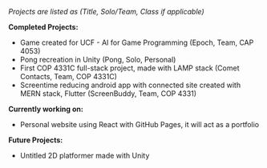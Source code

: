 *Projects are listed as (Title, Solo/Team, Class if applicable)*

**Completed Projects:**
- Game created for UCF - AI for Game Programming (Epoch, Team, CAP 4053)
- Pong recreation in Unity (Pong, Solo, Personal)
- First COP 4331C full-stack project, made with LAMP stack (Comet Contacts, Team, COP 4331C)
- Screentime reducing android app with connected site created with MERN stack, Flutter (ScreenBuddy, Team, COP 4331)

**Currently working on:**
- Personal website using React with GitHub Pages, it will act as a portfolio

**Future Projects:**
- Untitled 2D platformer made with Unity

